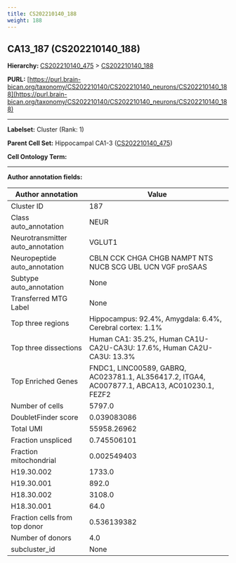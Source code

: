 ```yaml
---
title: CS202210140_188
weight: 188
---
```

## CA13_187 (CS202210140_188)
<b>Hierarchy: </b>
[CS202210140_475](../CS202210140_475) >
[CS202210140_188](../CS202210140_188)

**PURL:** [https://purl.brain-bican.org/taxonomy/CS202210140/CS202210140_neurons/CS202210140_188](https://purl.brain-bican.org/taxonomy/CS202210140/CS202210140_neurons/CS202210140_188)

---


**Labelset:** Cluster (Rank: 1)

**Parent Cell Set:** Hippocampal CA1-3 ([CS202210140_475](../CS202210140_475))



**Cell Ontology Term:** 

[MARKER GENES.]: #


---

[TRANSFERRED ANNOTATIONS.]: #


[AUTHOR ANNOTATION FIELDS.]: #


**Author annotation fields:**

| Author annotation | Value |
|-------------------|-------|
|Cluster ID|187|
|Class auto_annotation|NEUR|
|Neurotransmitter auto_annotation|VGLUT1|
|Neuropeptide auto_annotation|CBLN CCK CHGA CHGB NAMPT NTS NUCB SCG UBL UCN VGF proSAAS|
|Subtype auto_annotation|None|
|Transferred MTG Label|None|
|Top three regions|Hippocampus: 92.4%, Amygdala: 6.4%, Cerebral cortex: 1.1%|
|Top three dissections|Human CA1: 35.2%, Human CA1U-CA2U-CA3U: 17.6%, Human CA2U-CA3U: 13.3%|
|Top Enriched Genes|FNDC1, LINC00589, GABRQ, AC023781.1, AL356417.2, ITGA4, AC007877.1, ABCA13, AC010230.1, FEZF2|
|Number of cells|5797.0|
|DoubletFinder score|0.039083086|
|Total UMI|55958.26962|
|Fraction unspliced|0.745506101|
|Fraction mitochondrial|0.002549403|
|H19.30.002|1733.0|
|H19.30.001|892.0|
|H18.30.002|3108.0|
|H18.30.001|64.0|
|Fraction cells from top donor|0.536139382|
|Number of donors|4.0|
|subcluster_id|None|
